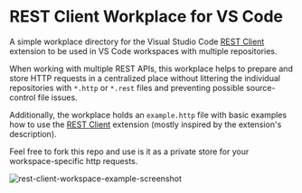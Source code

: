 # REST Client Workplace for VS Code

A simple workplace directory for the Visual Studio Code [REST Client] extension to be used in VS Code workspaces with multiple repositories.

When working with multiple REST APIs, this workplace helps to prepare and store HTTP requests in a centralized place without littering the individual repositories with `*.http` or `*.rest` files and preventing possible source-control file issues.

Additionally, the workplace holds an `example.http` file with basic examples how to use the [REST Client] extension (mostly inspired by the extension's description).

Feel free to fork this repo and use is it as a private store for your workspace-specific http requests.

[rest client]: https://marketplace.visualstudio.com/items?itemName=humao.rest-client

![rest-client-workspace-example-screenshot](https://user-images.githubusercontent.com/44228158/114732812-1f64c700-9d43-11eb-84eb-a789b90048f2.PNG)
